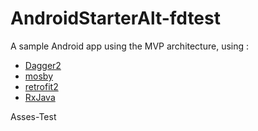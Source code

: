 # AndroidStarterAlt-fdtest
A sample Android app using the MVP architecture, using :
- [Dagger2](https://google.github.io/dagger/)
- [mosby](http://hannesdorfmann.com/mosby/)
- [retrofit2](https://square.github.io/retrofit/)
- [RxJava](https://github.com/ReactiveX/RxJava)

Asses-Test